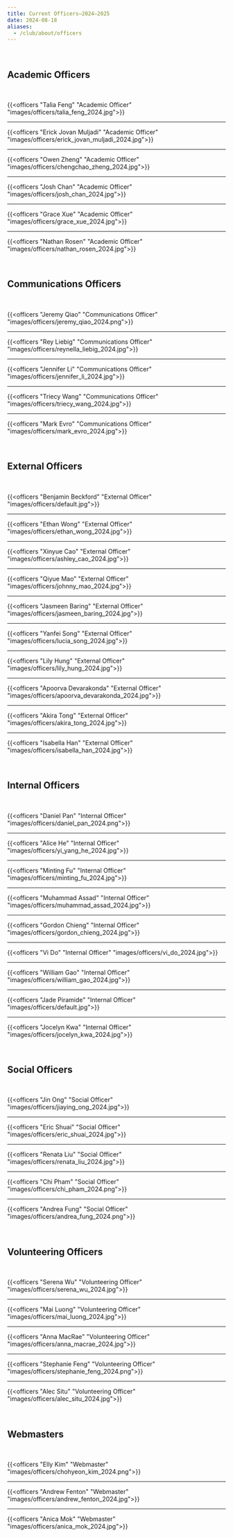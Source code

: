 ```yaml
---
title: Current Officers—2024–2025
date: 2024-08-18
aliases:
  - /club/about/officers
---
```


<br/>

## Academic Officers

<br/>

{{<officers "Talia Feng" "Academic Officer" "images/officers/talia_feng_2024.jpg">}}

---

{{<officers "Erick Jovan Muljadi" "Academic Officer" "images/officers/erick_jovan_muljadi_2024.jpg">}}

---

{{<officers "Owen Zheng" "Academic Officer" "images/officers/chengchao_zheng_2024.jpg">}}

---

{{<officers "Josh Chan" "Academic Officer" "images/officers/josh_chan_2024.jpg">}}

---

{{<officers "Grace Xue" "Academic Officer" "images/officers/grace_xue_2024.jpg">}}

---

{{<officers "Nathan Rosen" "Academic Officer" "images/officers/nathan_rosen_2024.jpg">}}

<br/>

## Communications Officers

<br/>

{{<officers "Jeremy Qiao" "Communications Officer" "images/officers/jeremy_qiao_2024.png">}}

---

{{<officers "Rey Liebig" "Communications Officer" "images/officers/reynella_liebig_2024.jpg">}}

---

{{<officers "Jennifer Li" "Communications Officer" "images/officers/jennifer_li_2024.jpg">}}

---

{{<officers "Triecy Wang" "Communications Officer" "images/officers/triecy_wang_2024.jpg">}}

---

{{<officers "Mark Evro" "Communications Officer" "images/officers/mark_evro_2024.jpg">}}

<br/>

## External Officers

<br/>

{{<officers "Benjamin Beckford" "External Officer" "images/officers/default.jpg">}}

---

{{<officers "Ethan Wong" "External Officer" "images/officers/ethan_wong_2024.jpg">}}

---

{{<officers "Xinyue Cao" "External Officer" "images/officers/ashley_cao_2024.jpg">}}

---

{{<officers "Qiyue Mao" "External Officer" "images/officers/johnny_mao_2024.jpg">}}

---

{{<officers "Jasmeen Baring" "External Officer" "images/officers/jasmeen_baring_2024.jpg">}}

---

{{<officers "Yanfei Song" "External Officer" "images/officers/lucia_song_2024.jpg">}}

---

{{<officers "Lily Hung" "External Officer" "images/officers/lily_hung_2024.jpg">}}

---

{{<officers "Apoorva Devarakonda" "External Officer" "images/officers/apoorva_devarakonda_2024.jpg">}}

---

{{<officers "Akira Tong" "External Officer" "images/officers/akira_tong_2024.jpg">}}

---

{{<officers "Isabella Han" "External Officer" "images/officers/isabella_han_2024.jpg">}}

<br/>

## Internal Officers

<br/>

{{<officers "Daniel Pan" "Internal Officer" "images/officers/daniel_pan_2024.png">}}

---

{{<officers "Alice He" "Internal Officer" "images/officers/yi_yang_he_2024.jpg">}}

---

{{<officers "Minting Fu" "Internal Officer" "images/officers/minting_fu_2024.jpg">}}

---

{{<officers "Muhammad Assad" "Internal Officer" "images/officers/muhammad_assad_2024.jpg">}}

---

{{<officers "Gordon Chieng" "Internal Officer" "images/officers/gordon_chieng_2024.jpg">}}

---

{{<officers "Vi Do" "Internal Officer" "images/officers/vi_do_2024.jpg">}}

---

{{<officers "William Gao" "Internal Officer" "images/officers/william_gao_2024.jpg">}}

---

{{<officers "Jade Piramide" "Internal Officer" "images/officers/default.jpg">}}

---

{{<officers "Jocelyn Kwa" "Internal Officer" "images/officers/jocelyn_kwa_2024.jpg">}}

<br/>

## Social Officers

<br/>

{{<officers "Jin Ong" "Social Officer" "images/officers/jiaying_ong_2024.jpg">}}

---

{{<officers "Eric Shuai" "Social Officer" "images/officers/eric_shuai_2024.jpg">}}

---

{{<officers "Renata Liu" "Social Officer" "images/officers/renata_liu_2024.jpg">}}

---

{{<officers "Chi Pham" "Social Officer" "images/officers/chi_pham_2024.png">}}

---

{{<officers "Andrea Fung" "Social Officer" "images/officers/andrea_fung_2024.png">}}

<br/>

## Volunteering Officers

<br/>

{{<officers "Serena Wu" "Volunteering Officer" "images/officers/serena_wu_2024.jpg">}}

---

{{<officers "Mai Luong" "Volunteering Officer" "images/officers/mai_luong_2024.jpg">}}

---

{{<officers "Anna MacRae" "Volunteering Officer" "images/officers/anna_macrae_2024.jpg">}}

---

{{<officers "Stephanie Feng" "Volunteering Officer" "images/officers/stephanie_feng_2024.png">}}

---

{{<officers "Alec Situ" "Volunteering Officer" "images/officers/alec_situ_2024.jpg">}}

<br/>

## Webmasters

<br/>

{{<officers "Elly Kim" "Webmaster" "images/officers/chohyeon_kim_2024.png">}}

---

{{<officers "Andrew Fenton" "Webmaster" "images/officers/andrew_fenton_2024.jpg">}}

---

{{<officers "Anica Mok" "Webmaster" "images/officers/anica_mok_2024.jpg">}}
